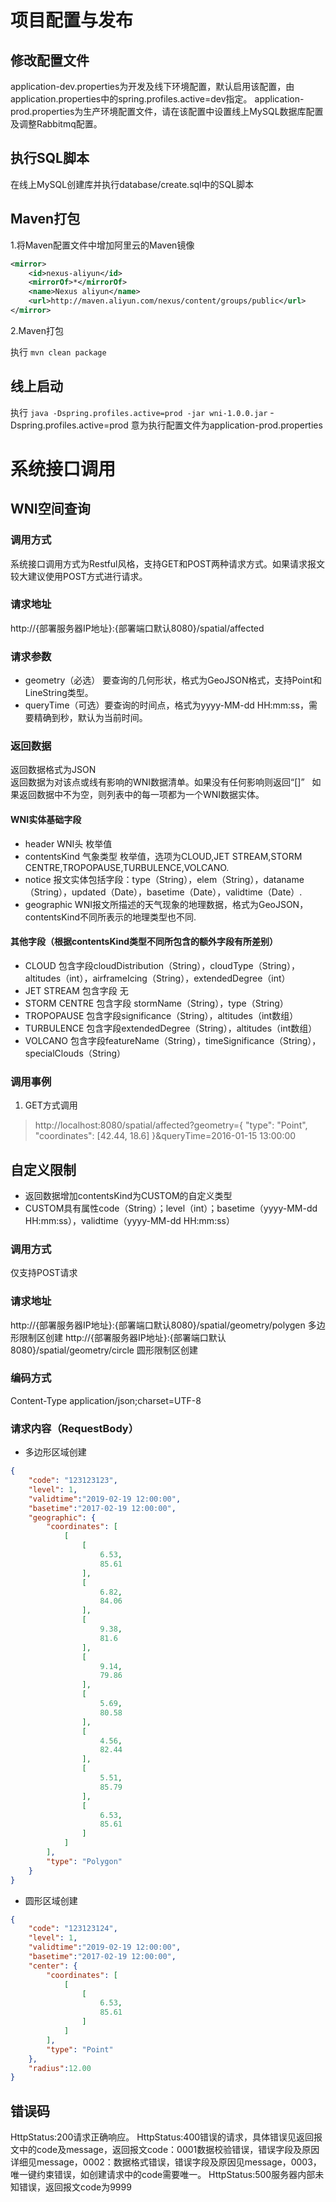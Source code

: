 # 项目配置与发布

## 修改配置文件

application-dev.properties为开发及线下环境配置，默认启用该配置，由application.properties中的spring.profiles.active=dev指定。
application-prod.properties为生产环境配置文件，请在该配置中设置线上MySQL数据库配置及调整Rabbitmq配置。
## 执行SQL脚本
在线上MySQL创建库并执行database/create.sql中的SQL脚本

## Maven打包
1.将Maven配置文件中增加阿里云的Maven镜像
```xml
<mirror>
    <id>nexus-aliyun</id>
    <mirrorOf>*</mirrorOf>
    <name>Nexus aliyun</name>
    <url>http://maven.aliyun.com/nexus/content/groups/public</url>
</mirror> 
```
2.Maven打包

执行
`
mvn clean package
`
## 线上启动
执行
`
java -Dspring.profiles.active=prod -jar wni-1.0.0.jar
`
-Dspring.profiles.active=prod 意为执行配置文件为application-prod.properties

# 系统接口调用

## WNI空间查询

### 调用方式

系统接口调用方式为Restful风格，支持GET和POST两种请求方式。如果请求报文较大建议使用POST方式进行请求。

### 请求地址

http://{部署服务器IP地址}:{部署端口默认8080}/spatial/affected

### 请求参数

* geometry（必选） 要查询的几何形状，格式为GeoJSON格式，支持Point和LineString类型。
* queryTime（可选）要查询的时间点，格式为yyyy-MM-dd HH:mm:ss，需要精确到秒，默认为当前时间。

### 返回数据

返回数据格式为JSON   
返回数据为对该点或线有影响的WNI数据清单。如果没有任何影响则返回“[]”   
如果返回数据中不为空，则列表中的每一项都为一个WNI数据实体。

#### WNI实体基础字段

* header WNI头 枚举值
* contentsKind 气象类型 枚举值，选项为CLOUD,JET STREAM,STORM CENTRE,TROPOPAUSE,TURBULENCE,VOLCANO.  
* notice 报文实体包括字段：type（String），elem（String），dataname（String），updated（Date），basetime（Date），validtime（Date）.   
* geographic WNI报文所描述的天气现象的地理数据，格式为GeoJSON，contentsKind不同所表示的地理类型也不同.

#### 其他字段（根据contentsKind类型不同所包含的额外字段有所差别）

* CLOUD 包含字段cloudDistribution（String），cloudType（String），altitudes（int），airframeIcing（String），extendedDegree（int）
* JET STREAM 包含字段 无
* STORM CENTRE 包含字段 stormName（String），type（String）
* TROPOPAUSE 包含字段significance（String），altitudes（int数组）
* TURBULENCE 包含字段extendedDegree（String），altitudes（int数组）
* VOLCANO 包含字段featureName（String），timeSignificance（String），specialClouds（String）

### 调用事例

1. GET方式调用
>http://localhost:8080/spatial/affected?geometry={ "type": "Point", "coordinates": [42.44, 18.6] }&queryTime=2016-01-15 13:00:00

## 自定义限制
* 返回数据增加contentsKind为CUSTOM的自定义类型
* CUSTOM具有属性code（String）；level（int）；basetime（yyyy-MM-dd HH:mm:ss），validtime（yyyy-MM-dd HH:mm:ss）
### 调用方式

仅支持POST请求

### 请求地址

http://{部署服务器IP地址}:{部署端口默认8080}/spatial/geometry/polygen 多边形限制区创建
http://{部署服务器IP地址}:{部署端口默认8080}/spatial/geometry/circle 圆形限制区创建

### 编码方式

Content-Type application/json;charset=UTF-8

### 请求内容（RequestBody）
* 多边形区域创建
```json
{
    "code": "123123123",
    "level": 1,
    "validtime":"2019-02-19 12:00:00",
    "basetime":"2017-02-19 12:00:00",
    "geographic": {
        "coordinates": [
            [
                [
                    6.53,
                    85.61
                ],
                [
                    6.82,
                    84.06
                ],
                [
                    9.38,
                    81.6
                ],
                [
                    9.14,
                    79.86
                ],
                [
                    5.69,
                    80.58
                ],
                [
                    4.56,
                    82.44
                ],
                [
                    5.51,
                    85.79
                ],
                [
                    6.53,
                    85.61
                ]
            ]
        ],
        "type": "Polygon"
    }
}
```

* 圆形区域创建

```json
{
    "code": "123123124",
    "level": 1,
    "validtime":"2019-02-19 12:00:00",
    "basetime":"2017-02-19 12:00:00",
    "center": {
        "coordinates": [
            [
                [
                    6.53,
                    85.61
                ]
            ]
        ],
        "type": "Point"
    },
    "radius":12.00
}
```

## 错误码

HttpStatus:200请求正确响应。
HttpStatus:400错误的请求，具体错误见返回报文中的code及message，返回报文code：0001数据校验错误，错误字段及原因详细见message，0002：数据格式错误，错误字段及原因见message，0003，唯一键约束错误，如创建请求中的code需要唯一。
HttpStatus:500服务器内部未知错误，返回报文code为9999
